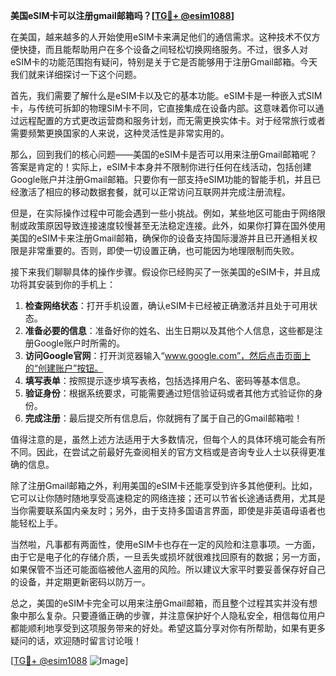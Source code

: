 **美国eSIM卡可以注册gmail邮箱吗？[[TG💪+ @esim1088](https://t.me/s/esim1088)]**

在美国，越来越多的人开始使用eSIM卡来满足他们的通信需求。这种技术不仅方便快捷，而且能帮助用户在多个设备之间轻松切换网络服务。不过，很多人对eSIM卡的功能范围抱有疑问，特别是关于它是否能够用于注册Gmail邮箱。今天我们就来详细探讨一下这个问题。

首先，我们需要了解什么是eSIM卡以及它的基本功能。eSIM卡是一种嵌入式SIM卡，与传统可拆卸的物理SIM卡不同，它直接集成在设备内部。这意味着你可以通过远程配置的方式更改运营商和服务计划，而无需更换实体卡。对于经常旅行或者需要频繁更换国家的人来说，这种灵活性是非常实用的。

那么，回到我们的核心问题——美国的eSIM卡是否可以用来注册Gmail邮箱呢？答案是肯定的！实际上，eSIM卡本身并不限制你进行任何在线活动，包括创建Google账户并注册Gmail邮箱。只要你有一部支持eSIM功能的智能手机，并且已经激活了相应的移动数据套餐，就可以正常访问互联网并完成注册流程。

但是，在实际操作过程中可能会遇到一些小挑战。例如，某些地区可能由于网络限制或政策原因导致连接速度较慢甚至无法稳定连接。此外，如果你打算在国外使用美国的eSIM卡来注册Gmail邮箱，确保你的设备支持国际漫游并且已开通相关权限是非常重要的。否则，即使一切设置正确，也可能因为地理限制而失败。

接下来我们聊聊具体的操作步骤。假设你已经购买了一张美国的eSIM卡，并且成功将其安装到你的手机上：

1. **检查网络状态**：打开手机设置，确认eSIM卡已经被正确激活并且处于可用状态。
2. **准备必要的信息**：准备好你的姓名、出生日期以及其他个人信息，这些都是注册Google账户时所需的。
3. **访问Google官网**：打开浏览器输入“www.google.com”，然后点击页面上的“创建账户”按钮。
4. **填写表单**：按照提示逐步填写表格，包括选择用户名、密码等基本信息。
5. **验证身份**：根据系统要求，可能需要通过短信验证码或者其他方式验证你的身份。
6. **完成注册**：最后提交所有信息后，你就拥有了属于自己的Gmail邮箱啦！

值得注意的是，虽然上述方法适用于大多数情况，但每个人的具体环境可能会有所不同。因此，在尝试之前最好先查阅相关的官方文档或是咨询专业人士以获得更准确的信息。

除了注册Gmail邮箱之外，利用美国的eSIM卡还能享受到许多其他便利。比如，它可以让你随时随地享受高速稳定的网络连接；还可以节省长途通话费用，尤其是当你需要联系国内亲友时；另外，由于支持多国语言界面，即使是非英语母语者也能轻松上手。

当然啦，凡事都有两面性，使用eSIM卡也存在一定的风险和注意事项。一方面，由于它是电子化的存储介质，一旦丢失或损坏就很难找回原有的数据；另一方面，如果保管不当还可能面临被他人盗用的风险。所以建议大家平时要妥善保存好自己的设备，并定期更新密码以防万一。

总之，美国的eSIM卡完全可以用来注册Gmail邮箱，而且整个过程其实并没有想象中那么复杂。只要遵循正确的步骤，并注意保护好个人隐私安全，相信每位用户都能顺利地享受到这项服务带来的好处。希望这篇分享对你有所帮助，如果有更多疑问的话，欢迎随时留言讨论哦！

[[TG💪+ @esim1088](https://t.me/s/esim1088) ![Image](https://i.postimg.cc/4NQfJmqS/Snipaste-2025-05-13-00-14-12.png)]